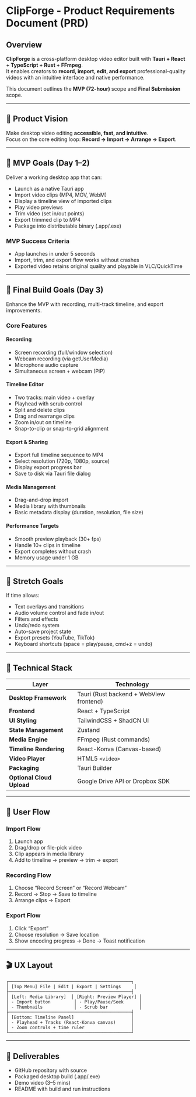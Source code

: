 # ClipForge - Product Requirements Document (PRD)

## Overview
**ClipForge** is a cross-platform desktop video editor built with **Tauri + React + TypeScript + Rust + FFmpeg**.  
It enables creators to **record, import, edit, and export** professional-quality videos with an intuitive interface and native performance.

This document outlines the **MVP (72-hour)** scope and **Final Submission** scope.

---

## 🎯 Product Vision
Make desktop video editing **accessible, fast, and intuitive**.  
Focus on the core editing loop: **Record → Import → Arrange → Export**.

---

## 🧩 MVP Goals (Day 1–2)
Deliver a working desktop app that can:
- Launch as a native Tauri app
- Import video clips (MP4, MOV, WebM)
- Display a timeline view of imported clips
- Play video previews
- Trim video (set in/out points)
- Export trimmed clip to MP4
- Package into distributable binary (.app/.exe)

### MVP Success Criteria
- App launches in under 5 seconds
- Import, trim, and export flow works without crashes
- Exported video retains original quality and playable in VLC/QuickTime

---

## 🚀 Final Build Goals (Day 3)
Enhance the MVP with recording, multi-track timeline, and export improvements.

### Core Features
#### Recording
- Screen recording (full/window selection)
- Webcam recording (via getUserMedia)
- Microphone audio capture
- Simultaneous screen + webcam (PiP)

#### Timeline Editor
- Two tracks: main video + overlay
- Playhead with scrub control
- Split and delete clips
- Drag and rearrange clips
- Zoom in/out on timeline
- Snap-to-clip or snap-to-grid alignment

#### Export & Sharing
- Export full timeline sequence to MP4
- Select resolution (720p, 1080p, source)
- Display export progress bar
- Save to disk via Tauri file dialog

#### Media Management
- Drag-and-drop import
- Media library with thumbnails
- Basic metadata display (duration, resolution, file size)

#### Performance Targets
- Smooth preview playback (30+ fps)
- Handle 10+ clips in timeline
- Export completes without crash
- Memory usage under 1 GB

---

## 🧠 Stretch Goals
If time allows:
- Text overlays and transitions
- Audio volume control and fade in/out
- Filters and effects
- Undo/redo system
- Auto-save project state
- Export presets (YouTube, TikTok)
- Keyboard shortcuts (space = play/pause, cmd+z = undo)

---

## 🧱 Technical Stack
| Layer | Technology |
|-------|-------------|
| **Desktop Framework** | Tauri (Rust backend + WebView frontend) |
| **Frontend** | React + TypeScript |
| **UI Styling** | TailwindCSS + ShadCN UI |
| **State Management** | Zustand |
| **Media Engine** | FFmpeg (Rust commands) |
| **Timeline Rendering** | React-Konva (Canvas-based) |
| **Video Player** | HTML5 `<video>` |
| **Packaging** | Tauri Builder |
| **Optional Cloud Upload** | Google Drive API or Dropbox SDK |

---

## 🧩 User Flow

### Import Flow
1. Launch app
2. Drag/drop or file-pick video
3. Clip appears in media library
4. Add to timeline → preview → trim → export

### Recording Flow
1. Choose “Record Screen” or “Record Webcam”
2. Record → Stop → Save to timeline
3. Arrange clips → Export

### Export Flow
1. Click “Export”
2. Choose resolution → Save location
3. Show encoding progress → Done → Toast notification

---

## 🎬 UX Layout

```
┌───────────────────────────────────────────────┐
│ [Top Menu] File | Edit | Export | Settings     │
├───────────────────────────────────────────────┤
│ [Left: Media Library]  │ [Right: Preview Player] │
│ - Import button         │ - Play/Pause/Seek      │
│ - Thumbnails            │ - Scrub bar            │
├───────────────────────────────────────────────┤
│ [Bottom: Timeline Panel]                      │
│ - Playhead + Tracks (React-Konva canvas)      │
│ - Zoom controls + time ruler                  │
└───────────────────────────────────────────────┘
```

---

## 🧾 Deliverables
- GitHub repository with source
- Packaged desktop build (.app/.exe)
- Demo video (3–5 mins)
- README with build and run instructions
